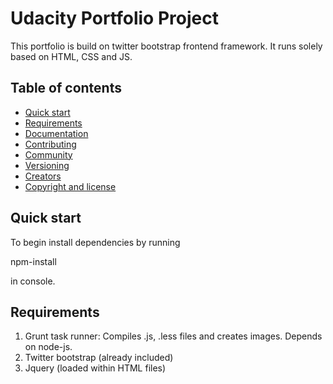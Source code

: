 # Udacity Portfolio Project

This portfolio is build on twitter bootstrap frontend framework. It runs solely based on HTML, CSS and JS.

## Table of contents

* [Quick start](#quick-start)
* [Requirements](#requirements)
* [Documentation](#documentation)
* [Contributing](#contributing)
* [Community](#community)
* [Versioning](#versioning)
* [Creators](#creators)
* [Copyright and license](#copyright-and-license)


## Quick start

To begin install dependencies by running

npm-install

in console.


## Requirements

1. Grunt task runner: Compiles .js, .less files and creates images. Depends on node-js.
2. Twitter bootstrap (already included)
3. Jquery (loaded within HTML files)